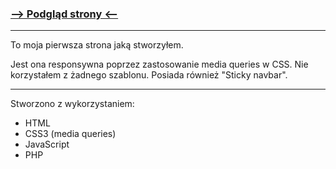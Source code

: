 ### [--> Podgląd strony <--](https://croppek.github.io/kroptech)

---

To moja pierwsza strona jaką stworzyłem.

Jest ona responsywna poprzez zastosowanie media queries w CSS.
Nie korzystałem z żadnego szablonu. Posiada również "Sticky navbar".

---

Stworzono z wykorzystaniem: 
* HTML
* CSS3 (media queries)
* JavaScript
* PHP

